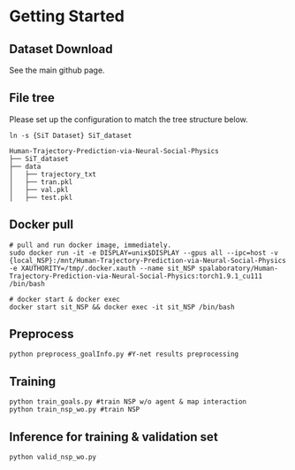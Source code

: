 
# Getting Started

## Dataset Download
See the main github page.


## File tree
Please set up the configuration to match the tree structure below.
```
ln -s {SiT Dataset} SiT_dataset
```
```
Human-Trajectory-Prediction-via-Neural-Social-Physics
├── SiT_dataset
├── data
│   ├── trajectory_txt
│   ├── tran.pkl
│   ├── val.pkl
│   ├── test.pkl
```


## Docker pull
```shell
# pull and run docker image, immediately. 
sudo docker run -it -e DISPLAY=unix$DISPLAY --gpus all --ipc=host -v {local_NSP}:/mnt/Human-Trajectory-Prediction-via-Neural-Social-Physics -e XAUTHORITY=/tmp/.docker.xauth --name sit_NSP spalaboratory/Human-Trajectory-Prediction-via-Neural-Social-Physics:torch1.9.1_cu111 /bin/bash

# docker start & docker exec
docker start sit_NSP && docker exec -it sit_NSP /bin/bash
```


## Preprocess
```
python preprocess_goalInfo.py #Y-net results preprocessing
```

## Training
```
python train_goals.py #train NSP w/o agent & map interaction
python train_nsp_wo.py #train NSP
```


## Inference for training & validation set
```
python valid_nsp_wo.py
```

